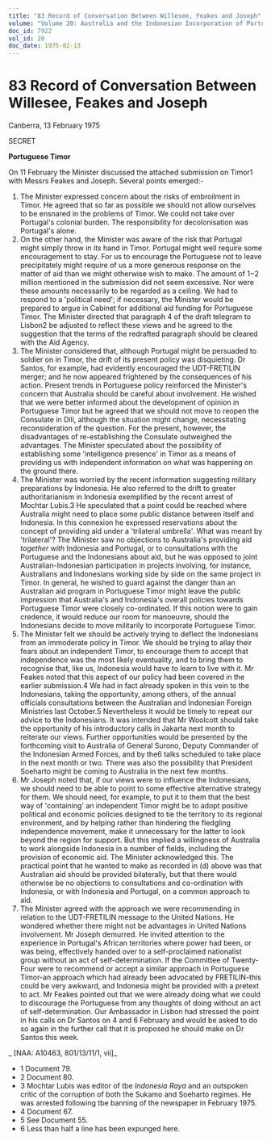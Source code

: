 ```yaml
---
title: "83 Record of Conversation Between Willesee, Feakes and Joseph"
volume: "Volume 20: Australia and the Indonesian Incorporation of Portuguese Timor, 1974-1976"
doc_id: 7922
vol_id: 20
doc_date: 1975-02-13
---
```


# 83 Record of Conversation Between Willesee, Feakes and Joseph

Canberra, 13 February 1975

SECRET

**Portuguese Timor**

On 11 February the Minister discussed the attached submission on Timor1 with Messrs Feakes and Joseph. Several points emerged:-

  1. The Minister expressed concern about the risks of embroilment in Timor. He agreed that so far as possible we should not allow ourselves to be ensnared in the problems of Timor. We could not take over Portugal's colonial burden. The responsibility for decolonisation was Portugal's alone.
  2. On the other hand, the Minister was aware of the risk that Portugal might simply throw in its hand in Timor. Portugal might well require some encouragement to stay. For us to encourage the Portuguese not to leave precipitately might require of us a more generous response on the matter of aid than we might otherwise wish to make. The amount of $1-$2 million mentioned in the submission did not seem excessive. Nor were these amounts necessarily to be regarded as a ceiling. We had to respond to a 'political need'; if necessary, the Minister would be prepared to argue in Cabinet for additional aid funding for Portuguese Timor. The Minister directed that paragraph 4 of the draft telegram to Lisbon2 be adjusted to reflect these views and he agreed to the suggestion that the terms of the redrafted paragraph should be cleared with the Aid Agency.
  3. The Minister considered that, although Portugal might be persuaded to soldier on in Timor, the drift of its present policy was disquieting. Dr Santos, for example, had evidently encouraged the UDT-FRETILIN merger; and he now appeared frightened by the consequences of his action. Present trends in Portuguese policy reinforced the Minister's concern that Australia should be careful about involvement. He wished that we were better informed about the development of opinion in Portuguese Timor but he agreed that we should not move to reopen the Consulate in Dili, although the situation might change, necessitating reconsideration of the question. For the present, however, the disadvantages of re-establishing the Consulate outweighed the advantages. The Minister speculated about the possibility of establishing some 'intelligence presence' in Timor as a means of providing us with independent information on what was happening on the ground there.
  4. The Minister was worried by the recent information suggesting military preparations by Indonesia. He also referred to the drift to greater authoritarianism in Indonesia exemplified by the recent arrest of Mochtar Lubis.3 He speculated that a point could be reached where Australia might need to place some public distance between itself and Indonesia. In this connexion he expressed reservations about the concept of providing aid under a 'trilateral umbrella'. What was meant by 'trilateral'? The Minister saw no objections to Australia's providing aid _together with_ Indonesia and Portugal, or to consultations with the Portuguese and the Indonesians about aid, but he was opposed to joint Australian-Indonesian participation in projects involving, for instance, Australians and Indonesians working side by side on the same project in Timor. In general, he wished to guard against the danger than an Australian aid program in Portuguese Timor might leave the public impression that Australia's and Indonesia's overall policies towards Portuguese Timor were closely co-ordinated. If this notion were to gain credence, it would reduce our room for manoeuvre, should the Indonesians decide to move militarily to incorporate Portuguese Timor.
  5. The Minister felt we should be actively trying to deflect the Indonesians from an immoderate policy in Timor. We should be trying to allay their fears about an independent Timor, to encourage them to accept that independence was the most likely eventuality, and to bring them to recognise that, like us, Indonesia would have to learn to live with it. Mr Feakes noted that this aspect of our policy had been covered in the earlier submission.4 We had in fact already spoken in this vein to the Indonesians, taking the opportunity, among others, of the annual officials consultations between the Australian and Indonesian Foreign Ministries last October.5 Nevertheless it would be timely to repeat our advice to the Indonesians. It was intended that Mr Woolcott should take the opportunity of his introductory calls in Jakarta next month to reiterate our views. Further opportunities would be presented by the forthcoming visit to Australia of General Surono, Deputy Commander of the Indonesian Armed Forces, and by the6 talks scheduled to take place in the next month or two. There was also the possibility that President Soeharto might be coming to Australia in the next few months.
  6. Mr Joseph noted that, if our views were to influence the Indonesians, we should need to be able to point to some effective alternative strategy for them. We should need, for example, to put it to them that the best way of 'containing' an independent Timor might be to adopt positive political and economic policies designed to tie the territory to its regional environment, and by helping rather than hindering the fledgling independence movement, make it unnecessary for the latter to look beyond the region for support. But this implied a willingness of Australia to work alongside Indonesia in a number of fields, including the provision of economic aid. The Minister acknowledged this. The practical point that he wanted to make as recorded in (d) above was that Australian aid should be provided bilaterally, but that there would otherwise be no objections to consultations and co-ordination with Indonesia, or with Indonesia and Portugal, on a common approach to aid.
  7. The Minister agreed with the approach we were recommending in relation to the UDT-FRETILIN message to the United Nations. He wondered whether there might not be advantages in United Nations involvement. Mr Joseph demurred. He invited attention to the experience in Portugal's African territories where power had been, or was being, effectively handed over to a self-proclaimed nationalist group without an act of self-determination. If the Committee of Twenty-Four were to recommend or accept a similar approach in Portuguese Timor-an approach which had already been advocated by FRETILIN-this could be very awkward, and Indonesia might be provided with a pretext to act. Mr Feakes pointed out that we were already doing what we could to discourage the Portuguese from any thoughts of doing without an act of self-determination. Our Ambassador in Lisbon had stressed the point in his calls on Dr Santos on 4 and 6 February and would be asked to do so again in the further call that it is proposed he should make on Dr Santos this week.



_ [NAA: A10463, 801/13/11/1, vii]_

  * 1 Document 79.
  * 2 Document 80.
  * 3 Mochtar Lubis was editor of tbe _Indonesia Raya_ and an outspoken critic of the corruption of both the Sukamo and Soeharto regimes. He was arrested following tbe banning of the newspaper in February 1975.
  * 4 Document 67.
  * 5 See Document 55.
  * 6 Less than half a line has been expunged here.


